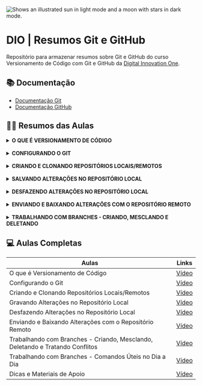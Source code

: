 <picture>
  <img alt="Shows an illustrated sun in light mode and a moon with stars in dark mode." src="https://media2.dev.to/dynamic/image/width=1000,height=420,fit=cover,gravity=auto,format=auto/https%3A%2F%2Fdev-to-uploads.s3.amazonaws.com%2Fuploads%2Farticles%2Fdchwr1s3cywfo5yaul0e.png">
</picture>

<br>

# DIO | Resumos Git e GitHub
Repositório para armazenar resumos sobre Git e GitHub do curso Versionamento de Código com Git e GitHub da [Digital Innovation One](https://www.dio.me/).

## 📚 Documentação
- [Documentação Git](https://git-scm.com/doc)  
- [Documentação GitHub](https://docs.github.com/pt)

## ✍🏻 Resumos das Aulas
<details>
<summary><strong>O QUE É VERSIONAMENTO DE CÓDIGO</strong></summary>
<br>

Versionamento de código, também conhecido como controle de versão, é o processo de registrar e gerenciar as alterações feitas em um código.

|     |     |
| --- | --- | 
| O que é | Prática de acompanhar e gerenciar as alterações em um código | 
| Para que serve | Gerenciar as alterações no código-fonte de um projeto | 
| Quem usa | Desenvolvedores que trabalham em equipe |
| Como funciona | Utiliza repositórios locais e remotos para armazenar as versões do código |
| Vantagens | Permite trabalhar em equipe, reverter a versões anteriores, testar novas funcionalidades |
</details>
<br>
<details>
<summary><strong>CONFIGURANDO O GIT</strong></summary>
<br>Antes de começar a usar o Git, é essencial configurar seu nome e e-mail. Essas informações identificam suas alterações em projetos versionados.  
<br><br>

<strong>✔️ PASSO A PASSO para configurar o Git:

1. Abra o Git Bash </strong>
    - No Área de Trabalho, clique com o botão direito na tela e selecione <em>"Git Bash here"</em>.
<br><br>
2. <strong>Configure seu nome</strong>
    ```bash
    git config --global user.name "Seu Nome"
    ```
    <em>(Substitua `"Seu Nome"` pelo seu nome real ou usuário)</em>
<br><br>
3. <strong>Configure seu e-mail</strong>
    ```bash
    git config --global user.email "seu@email.com"
    ```
    <em>(Use o mesmo e-mail vinculado ao GitHub, se aplicável)</em>
<br><br>
4. <strong>Verifique qual é a branch padrão configurada no Git</strong>
    ```bash
    git config --global init.defaultBranch
    ```
    <em>Se a branch mostrada for `master`, será necessário trocar pois o GitHub tornou `main` o nome de branch padrão para novos repositórios</em>
<br><br>
5. <strong>Renomeie a branch padrão para `main`</strong>
    ```bash
    git config --global init.defaultBranch main
    ```
    <em>Adicione no final do comando anterior, `main`</em>
<br><br>
6. <strong>Verifique as configurações</strong>
    ```bash
    git config --global --list
    ```
    <em>(Confira se `user.name`, `user.email` e `init.defaultBranch` estão corretos)</em>
<br><br>

<strong>💡Observação Final:</strong>
Essas configurações são globais e aplicam-se a todos os projetos no seu computador. Para alterá-las, repita os comandos com os novos dados.
</details>
<br>
<details>
<summary><strong>CRIANDO E CLONANDO REPOSITÓRIOS LOCAIS/REMOTOS</summary></strong>
<br>Para trabalhar com Git, você pode criar um repositório local do zero e conectá-lo a um remoto (GitHub) ou clonar um repositório existente. Vamos ver ambos os métodos!
<br><br>

<strong>✔️ PASSO A PASSO para Criar um Repositório Local e Conectá-lo ao Repositório Remoto:  
1. Abra o Git Bash</strong>  
    - Execute o Git Bash na pasta onde deseja criar o repositório local.
<br><br>
2. <strong>Crie uma pasta para o projeto</strong>
    ```bash
    mkdir repositorio-local
    cd repositorio-local
    ```
<br>

3. <strong>Inicialize o repositório Git</strong>
    ```bash
    git init
    ```

    <em>(Isso cria um repositório vazio na pasta atual)</em>
<br><br>
4. <strong>Conecte ao repositório remoto (GitHub)</strong>
    ```bash
    git remote add origin https://github.com/seu-usuario/nome-repositorio.git
    ```

    <em>(Substitua a URL pela do seu repositório no GitHub)</em>
<br><br>
5. <strong>Verifique a conexão</strong>
    ```bash
    git remote -v
    ```

    <em>(Deve mostrar a URL do repositório remoto)</em>

<br>

<strong>✔️ PASSO A PASSO para Clonar um Repositório Existente:  
1. Abra o Git Bash</strong>
    - Execute o Git Bash na pasta onde deseja clonar o repositório.
<br><br>
2. <strong>Clone com o mesmo nome do repositório remoto</strong>
    ```bash
    git clone https://github.com/seu-usuario/repositorio-remoto.git
    ```

    <em>(Cria uma pasta com o mesmo nome do repositório remoto)</em>
<br><br>
3. <strong>Clone com nome personalizado</strong>
    ```bash
    git clone https://github.com/seu-usuario/repositorio-remoto.git nome-personalizado
    ```

    <em>(Substitua `nome-personalizado` pelo nome que desejar)</em>
<br><br>
4. <strong>Acesse o repositório clonado</strong>
    ```bash
    cd nome-do-repositorio
    ```
<br>

<strong>💡Observações Finais:</strong>
- **Para criar um repositório local**: Use `git init` + `git remote add origin URL`.
- **Para clonar um existente**: Use `git clone URL` (com ou sem nome personalizado).
- **Sempre verifique:**
  - Se está na pasta correta antes de executar os comandos (`cd`).
  - Se a URL do repositório remoto está correta (copia do GitHub).

</details>
<br>
<details><summary><strong>SALVANDO ALTERAÇÕES NO REPOSITÓRIO LOCAL</strong></summary>
<br> Depois de alterar ou criar arquivos no seu projeto, é preciso registrar essas mudanças no repositório local para manter o histórico organizado e consultável. Nesta aula, vamos passar por todo o fluxo: verificar alterações, preparar para commit, confirmar no histórico e lidar com arquivos que não devem ser versionados.
<br><br>

<strong>✔️ PASSO A PASSO para Salvar Alterações no Repositório Local:
1. Mova ou crie um arquivo no repositório local</strong>
    ```bash
    touch README.md pasta/README.md
    ```

    <em>O comando acima gera um `README.md` vazio para documentação dentro e fora de uma pasta</em>
<br><br>
2. <strong>Torne pastas vazias, rastreáveis</strong>
    ```bash
    touch nome_da_pasta/.gitkeep
    ```

    Pelo Git não reconhecer pastas/diretórios vazio, este comando cria um arquivo `.gitkeep` dentro de `pasta/` para que a pasta seja rastreada mesmo sem conteúdo.
<br><br>

3. <strong>Adicione arquivos/pastas ao `.gitignore` para não serem rastreados</strong>
    ```bash
    echo pasta/ > .gitignore
    ```

    <em>Se quiser ignorar um arquivo ou todos os arquivos de um determinado tipo, use `nome_do_arquivo.tipo` ou `*.tipo` (Ex.: `*.java`)</em>
<br><br>
4. <strong>Verifique os arquivos não rastreáveis</strong>
    ```bash
    git status
    ```
<br>

5. <strong>Adicione o(s) arquivo(s) não rastreados para a área de preparação</strong>
    ```bash
    git add nome_do_arquivo.tipo
    ```

    <em>Se quiser adicionar todos os arquivos não rastreados, use `git add .`</em>
<br><br>
6. <strong>Realize um commit com o(s) aquivo(s) rastreados</strong>
    ```bash
    git commit -m "Descrição do commit"
    ```

    <em>Registra as alterações no histórico do repositório local.</em>
<br><br>
7. <strong>Consulte o histórico de commits a serem lançados</strong>
    ```bash
    git log
    ```

    <em>Exibe hash (código), autor, data e mensagem de cada commit realizado</em>
<br><br>

<strong>💡Observações Finais:</strong>
- Use o `.gitignore` para manter seu repositório limpo de arquivos desnecessários.
- Utilize arquivos como `.gitkeep` para garantir que pastas vazias sejam mantidas no histórico.
</details>

<br>
<details><summary><strong>DESFAZENDO ALTERAÇÕES NO REPOSITÓRIO LOCAL</strong></summary>
<br> No nosso dia a dia pode acontecer de inicializarmos um repositório git em uma pasta errada, ou adicionarmos uma mensagem ou um arquivo indesejado a um commit. Saber reverter esse tipo de problema é essencial antes de subir um arquivo para o repositório remoto.
<br><br>

<strong>❗PASSO A PASSO para resolver a execução do `git init` na pasta errada:
1. Exlua o diretório `.git` do repositório iniciado por engano</strong>
    ```bash
    rm -rf .git
    ```
<br>

2. <strong>Verifique se o repositório realmente foi desfeito</strong>
    ```bash
    git status
    ```

    <em>Se retornar a mensagem que não é um repositório git, funcionou</em>

<br>

<strong>❗PASSO A PASSO de como remover um arquivo da área de preparação:
1. Verifique quais arquivos estão na área de preparação</strong>  
    ```bash
    git status
    ```
<br>

2. <strong>Remova o arquivo da área de preparação pelo nome dele</strong>
    ```bash
    git reset pasta/nome_do_arquivo.tipo
    ```

    <em>Esse comando faz com que o arquivo removido se torne um arquivo não rastreado que consequentemente não pode ser commitado</em>
<br><br>

<strong>❗PASSO A PASSO para restaurar um arquivo/pasta modificado, para a versão anterior:
1. Verifique qual arquivo/pasta foi modificado</strong>
    ```bash
    git status
    ```

    <em>Os arquivos/pastas que foram modificados estarão precedidos de `modified: arquivo`</em>
<br><br>
2. <strong>Retorne o arquivo para a versão anterior</strong>
    ```
    git restore nome_do_arquivo.tipo
    ```

    <em>Tome cuidado ao executar esse comando, pois ele descarta todas as alterações que você fez localmente</em>

<br>

<strong>❗PASSO A PASSO de como alterar a mensagem do último commit:
1. Verifique o histórico dos commits</strong>
    ```bash
    git log
    ```

    <em>O commit que tiver `(HEAD -> main)`, é o commit que poderá ter sua mensagem alterada. </em>
<br><br>
2. <strong>Corrija a mensagem do último commit</strong>
    ```bash
    git commit --amend -m"Nova descrição do commit"
    ```

<br>

<strong>❗PASSO A PASSO de como desfazer um commit fazendo seus arquivos voltarem para a área de preparação:
1. Copie o hash (código) do commit que você deseja</strong>  
    - Execute `git log` no bash e copie o hash (código) do commit que você deseja que sirva de sinalização, para os commits posteriores a esse serem desfeitos. 
<br><br>
2. <strong>Desfaça o(s) commit(s)</strong>
    ```bash
    git reset --soft 00000000000000000000000000000
    ```

    <em>Troque o amontoado de zeros pelo hash do commit sinalizador</em>
<br><br>
3. Veja para onde foram arquivos/pastas dos commits cancelados
    ```bash
    git status
    ```

    <em>O comando `git reset --soft` faz os arquivos/pastas que estavam nos commits cancelados voltarem para a área de preparação</em>

<br>

<strong>❗PASSO A PASSO de como desfazer um commit fazendo seus arquivos se tornarem arquivos não rastreados:
1. Copie o hash (código) do commit que você deseja</strong>  
    - Execute `git log` no bash e copie o hash (código) do commit que você deseja que sirva de sinalização, para os commits posteriores a esse serem desfeitos. 
<br><br>
2. <strong>Desfaça o(s) commit(s)</strong>
    ```bash
    git reset --mixed 00000000000000000000000000000
    ```

    <em>Troque o amontoado de zeros pelo hash do commit sinalizador</em>
<br><br>
3. Veja o que se tornaram os arquivos/pastas dos commits cancelados
    ```bash
    git status
    ```

    <em>O comando `git reset --mixes` faz os arquivos/pastas que estavam nos commits cancelados voltarem para a área de preparação como arquivos não rastreados</em>

<br>

<strong>❗PASSO A PASSO de como desfazer um commit fazendo seus arquivos serem apagados:
1. Copie o hash (código) do commit que você deseja</strong>  
    - Execute `git log` no bash e copie o hash (código) do commit que você deseja que sirva de sinalização, para os commits posteriores a esse serem desfeitos. 
<br><br>
2. <strong>Desfaça o(s) commit(s)</strong>
    ```bash
    git reset --hard 00000000000000000000000000000
    ```

    <em>Troque o amontoado de zeros pelo hash do commit sinalizador</em>
<br><br>
3. Veja que não existe mais nenhum arquivo na área de preparação
    ```bash
    git status
    ```

    <em>O comando `git reset --hard` faz os arquivos/pastas que estavam nos commits cancelados serem apagados</em>
<br><br>

<strong>💡Observação Final:</strong>
Se você quiser visualizar o histórico completo de todas as ações feitas em todos os commits, execute `git reflog` no bash.
</details>

<br>
<details><summary><strong>ENVIANDO E BAIXANDO ALTERAÇÕES COM O REPOSITÓRIO REMOTO</strong></summary>

<br>Após definir os commits, outro passo muito importante é enviar essas alterações para o repositório remoto. Além disso caso tenha sido feita alguma alteração diretamente no repositório remoto é importante também baixar essas alterações para o repositório local, para garantir que você esteja trabalhando na última versão do projeto.
<br><br>
<strong>✔️ PASSO A PASSO para enviar os commits para o repositório remoto:  
1. Renomeie a branch atual para `main` (caso necessário)</strong>  
    ```bash
    git branch -M main
    ```

    <em>Caso esteja trabalhando na branch `master`, este comando irá forçar uma renomeação da branch para `main`, apenas no repositório atual</em>
<br><br>
2. <strong>Envie as alterações do repositório local para o remoto</strong>
    ```bash
    git push -u origin main
    ```

    <em>Este comando é responsável de subir os arquivos no servidor</em>
<br><br>

<strong>✔️ PASSO A PASSO para Baixar as alterações realizada no Repositório Remoto para o Repositório Local  
1. Puxe as alterações do repositório remoto ao local</strong>
    ```bash
    git pull
    ```
</details>
<br>
<details><summary><strong>TRABALHANDO COM BRANCHES - CRIANDO, MESCLANDO E DELETANDO</strong></summary>
<br>
Uma branch é uma linha de desenvolvimento separada de um determinado projeto. É um recurso que permite aos desenvolvedores trabalharem em novas funcionalidades, corrigir erros ou testar ideias sem comprometer o código principal. 
<br><br>

<strong>✔️ PASSO A PASSO para criar uma nova branch dentro de outra já existente:  
1. Crie uma nova branch e acesse ela</strong>  
    ```bash
    git checkout -b nome-nova-branch
    ```

    <em>Este comando irá criar e trocar a branch atual pela nova branch nomeada. Além disso, essa nova branch apontará para o mesmo commit da branch de onde ela originou</em>
<br><br>

<strong>✔️ PASSO A PASSO para mesclar duas branchs:  
1. Acesse a branch originária que deseja mesclar</strong>
    ```bash
    git checkout nome-da-branch
    ```
<br>

2. <strong>Mescle as branches inserindo o nome da branch que deseja mesclar com a branch originária</strong>
    ```bash
    git merge nome-da-branch
    ```

    <em>Isso faz com que as alterações feitas na nova branch apareçam na branch originária</em>
<br><br>

<strong>✔️ PASSO A PASSO para excluir uma branch:  
1. Liste quais são as branchs ligadas ao repositório</strong>
    ```bash
    git branch
    ```
<br>

2. <strong>Exclua a branch</strong>
    ```bash
    git branch -d nome-da-branch
    ```


</details>

## 💻 Aulas Completas

| Aulas | Links |
|-------|---------|
| O que é Versionamento de Código | [Vídeo](https://web.dio.me/track/bradesco-java-cloud-native/course/versionamento-de-codigo-com-git-e-github/learning/68183181-bc0a-4b66-a877-42dd42b5bc9c?autoplay=1) |
| Configurando o Git | [Vídeo](https://web.dio.me/track/bradesco-java-cloud-native/course/versionamento-de-codigo-com-git-e-github/learning/f9b294d2-f8ca-4364-9031-1e897721b3e2?autoplay=1) |
| Criando e Clonando Repositórios Locais/Remotos | [Vídeo](https://web.dio.me/track/bradesco-java-cloud-native/course/versionamento-de-codigo-com-git-e-github/learning/a377a00b-461c-4ab0-8258-3addd2fef14c?autoplay=1) |
| Gravando Alterações no Repositório Local | [Vídeo](https://web.dio.me/track/bradesco-java-cloud-native/course/406684a4-396d-4160-94b9-ead934e18564/learning/599dd3dd-d189-474f-a55c-22f37b4472da?autoplay=1) |
| Desfazendo Alterações no Repositório Local | [Vídeo](https://web.dio.me/track/bradesco-java-cloud-native/course/406684a4-396d-4160-94b9-ead934e18564/learning/3f9f2336-6fd5-44cb-ba39-d1a4f6448023?autoplay=1) |
| Enviando e Baixando Alterações com o Repositório Remoto | [Vídeo](https://web.dio.me/track/bradesco-java-cloud-native/course/406684a4-396d-4160-94b9-ead934e18564/learning/dd17c56e-2327-493c-942a-358a49a26549?autoplay=1) |
| Trabalhando com Branches - Criando, Mesclando, Deletando e Tratando Conflitos | [Vídeo](https://web.dio.me/track/bradesco-java-cloud-native/course/versionamento-de-codigo-com-git-e-github/learning/2c7fd2b1-e7c4-4947-9b07-ffcbfb4bd689?autoplay=1) |
| Trabalhando com Branches - Comandos Úteis no Dia a Dia | [Vídeo](https://web.dio.me/track/bradesco-java-cloud-native/course/versionamento-de-codigo-com-git-e-github/learning/80018fab-daac-4917-8527-a6be2e0c3cf0?autoplay=1) |
| Dicas e Materiais de Apoio | [Vídeo](https://web.dio.me/track/bradesco-java-cloud-native/course/versionamento-de-codigo-com-git-e-github/learning/b2ceffed-9d18-4369-a038-e72be0953455?autoplay=1) |